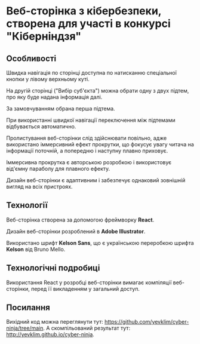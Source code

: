 # Веб-сторінка з кібербезпеки, створена для участі в конкурсі "Кіберніндзя"

## Особливості

Швидка навігація по сторінці доступна по натисканню спеціальної кнопки у лівому верхньому куті.

На другій сторінці ("Вибір суб'єкта") можна обрати одну з двух підтем, про яку буде надана інформація далі.

За замовчуванням обрана перша підтема.

При використанні швидкої навігації переключення між підтемами відбувається автоматично.

Пролистування веб-сторінки слід здійснювати повільно, адже використано іммерсивний ефект прокрутки, що фокусує увагу читача на інформації поточній, а попередню і наступну плавно приховує.

Іммерсивна прокрутка є авторською розробкою і використовує від'ємну параболу для плавного ефекту.

Дизайн веб-сторінки є адаптивним і забезпечує однаковий зовнішній вигляд на всіх пристроях.

## Технології

Веб-сторінка створена за допомогою фреймворку **React**.

Дизайн веб-сторінки розроблений в **Adobe Illustrator**. 

Використано шрифт **Kelson Sans**, що є українською переробкою шрифта **Kelson** від Bruno Mello.

## Технологічні подробиці

Використання React у розробці веб-сторінки вимагає компіляції веб-сторінки, перед її викладенням у загальний доступ.

## Посилання

Вихідний код можна переглянути тут: https://github.com/yevklim/cyber-ninja/tree/main.
А скомпільований результат тут: http://yevklim.github.io/cyber-ninja.